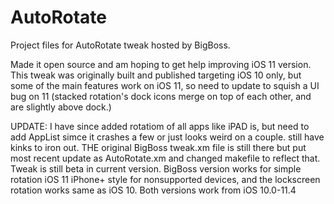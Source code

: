 # AutoRotate
Project files for AutoRotate tweak hosted by BigBoss.

Made it open source and am hoping to get help improving iOS 11 version.
This tweak was originally built and published targeting iOS 10 only, but some of the main features work on iOS 11, so need to update to squish a UI bug on 11 (stacked rotation's dock icons merge on top of each other, and are slightly above dock.)


UPDATE: I have since added rotatiom of all apps like iPAD is, but need to add AppList simce it crashes a few or just looks weird on a couple. still have kinks to iron out. THE original BigBoss tweak.xm file is still there but put most recent update as AutoRotate.xm and changed makefile to reflect that.  Tweak is still beta in current version. BigBoss version works for simple rotation iOS 11 iPhone+ style for nonsupported devices, and the lockscreen rotation works same as iOS 10. Both versions work from iOS 10.0-11.4
